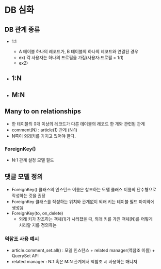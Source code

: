 # DB 심화

## DB 관계 종류

 - 1:1
   - A 테이블 하나의 레코드가, B 테이블의 하나의 레코드와 연결된 경우
   - ex) 각 사용자는 하나의 프로필을 가짐(사용자:프로필 = 1:1)
   - ex2) 

 - 1:N
   - 
 - M:N
   - 

## Many to on relationships

 - 한 테이블의 0개 이상의 레코드가 다른 테이블의 레코드 한 개와 관련된 관계
 - comment(N) : article(1) 관계 (N:1)
 - N쪽이 외래키를 가지고 있어야 한다.

### ForeignKey()

 - N:1 관계 설정 모델 필드

## 댓글 모델 정의

 - ForeignKey() 클래스의 인스턴스 이름은 참조하는 모델 클래스 이름의 단수형으로 작성하는 것을 권장
 - ForeignKey 클래스를 작성하는 위치와 관계없이 외래 키는 테이블 필드 마지막에 생성됨
 - ForeignKey(to, on_delete)
   - 외래 키가 참조하는 객체(1)가 사라졌을 때, 외래 키를 가진 객체(N)를 어떻게 처리할 지를 정의하는 

### 역참조 사용 예시

 - article.comment_set.all() : 모델 인스턴스 + related manager(역참조 이름) + QuerySet API
 - related manager : N:1 혹은 M:N 관계에서 역참조 시 사용하는 매니저